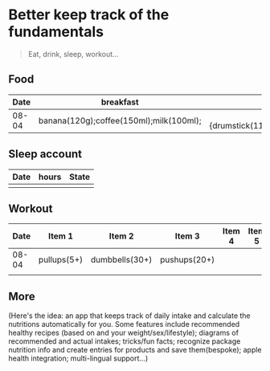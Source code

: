 # Better keep track of the fundamentals

> Eat, drink, sleep, workout...

## Food

| Date  |                breakfast                |                                          lunch                                           |                  dinner                   | snacks | water |
| ----- | :-------------------------------------: | :--------------------------------------------------------------------------------------: | :---------------------------------------: | :----: | :---: |
| 08-04 | banana(120g);coffee(150ml);milk(100ml); | rice(100g);{drumstick(110g);breast(170g);bacon(40g);egg(25g);carrot(60g);cucumber(80g);} | noodle(62.5g);peas(20g);corns(20g);{same} |        |       |

## Sleep account

| Date | hours | State |
| ---- | :---: | :---: |
|      |       |       |

## Workout

| Date  |   Item 1    |     Item 2     |    Item 3    | Item 4 | Item 5 | More |
| ----- | :---------: | :------------: | :----------: | :----: | :----: | :--: |
| 08-04 | pullups(5+) | dumbbells(30+) | pushups(20+) |
|       |

## More

(Here's the idea: an app that keeps track of daily intake and calculate the nutritions automatically for you. Some features include recommended healthy recipes (based on []() and your weight/sex/lifestyle); diagrams of recommended and actual intakes; tricks/fun facts; recognize package nutrition info and create entries for products and save them(bespoke); apple health integration; multi-lingual support...)
